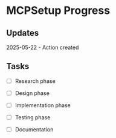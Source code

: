# MCPSetup Progress

## Updates

2025-05-22 - Action created

## Tasks

- [ ] Research phase
- [ ] Design phase
- [ ] Implementation phase
- [ ] Testing phase
- [ ] Documentation

